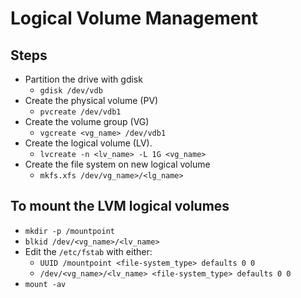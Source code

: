 # Logical Volume Management

## Steps

- Partition the drive with gdisk
  - `gdisk /dev/vdb`
- Create the physical volume (PV)
  - `pvcreate /dev/vdb1`
- Create the volume group (VG)
  - `vgcreate <vg_name> /dev/vdb1`
- Create the logical volume (LV).
  - `lvcreate -n <lv_name> -L 1G <vg_name>`
- Create the file system on new logical volume
  - `mkfs.xfs /dev/vg_name>/<lg_name>`

## To mount the LVM logical volumes

- `mkdir -p /mountpoint`
- `blkid /dev/<vg_name>/<lv_name>`
- Edit the `/etc/fstab` with either:
  - `UUID /mountpoint <file-system_type> defaults 0 0`
  - `/dev/<vg_name>/<lv_name> <file-system_type> defaults 0 0`
- `mount -av`
